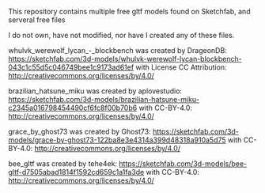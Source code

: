 This repository contains multiple free gltf models found on Sketchfab, and serveral free files

I do not own, have not modified, nor have I created any of these files.

whulvk_werewolf_lycan_-_blockbench was created by DrageonDB: https://sketchfab.com/3d-models/whulvk-werewolf-lycan-blockbench-043c1c55d5c046749bee1c9173ad61ef with License CC Attribution: http://creativecommons.org/licenses/by/4.0/

brazilian_hatsune_miku was created by aplovestudio: https://sketchfab.com/3d-models/brazilian-hatsune-miku-c2345a016798454490cf6fc8f00b70b6 with CC-BY-4.0: http://creativecommons.org/licenses/by/4.0/

grace_by_ghost73 was created by Ghost73: https://sketchfab.com/3d-models/grace-by-ghost73-122ba8e3e4314a399d48318a910a5d75 with CC-BY-4.0: http://creativecommons.org/licenses/by/4.0/

bee_gltf was created by tehe4ek: https://sketchfab.com/3d-models/bee-gltf-d7505abad1814f1592cd659c1a1fa3de with CC-BY-4.0: http://creativecommons.org/licenses/by/4.0/
